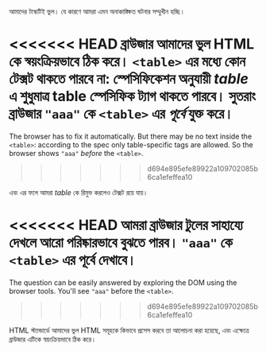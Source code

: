 আমাদের টাস্কটিই ভুল। যে কারণে আমরা এমন অনাকাঙ্ক্ষিত ঘটনার সম্মুখীন হচ্ছি।

<<<<<<< HEAD
ব্রাউজার আমাদের ভুল HTML কে স্বয়ংক্রিয়ভাবে ঠিক করে। `<table>` এর মধ্যে কোন টেক্সট থাকতে পারবে না: স্পেসিফিকেশন অনুযায়ী *table* এ শুধুমাত্র table স্পেসিফিক ট্যাগ থাকতে পারবে। সুতরাং ব্রাউজার `"aaa"` কে `<table>` এর *পূর্বে* যুক্ত করে।
=======
The browser has to fix it automatically. But there may be no text inside the `<table>`: according to the spec only table-specific tags are allowed. So the browser shows `"aaa"` *before* the `<table>`.
>>>>>>> d694e895efe89922a109702085b6ca1efeffea10

এবং এর ফলে আমরা *table* কে রিমুভ করলেও টেক্সট রয়ে যায়।

<<<<<<< HEAD
আমরা ব্রাউজার টুলের সাহায্যে দেখলে আরো পরিষ্কারভাবে বুঝতে পারব। `"aaa"` কে `<table>` এর পূর্বে দেখাবে।
=======
The question can be easily answered by exploring the DOM using the browser tools. You'll see `"aaa"` before the `<table>`.
>>>>>>> d694e895efe89922a109702085b6ca1efeffea10

HTML স্ট্যান্ডার্ডে আমাদের ভুল HTML সমূহকে কিভাবে প্রসেস করবে তা আলোচনা করা হয়েছে, এবং এক্ষেত্রে ব্রাউজার এটিকে স্বয়ংক্রিয়ভাবে ঠিক করে।
